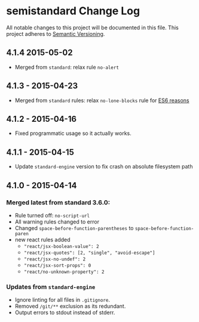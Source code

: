 # semistandard Change Log
All notable changes to this project will be documented in this file.
This project adheres to [Semantic Versioning](http://semver.org/).

## 4.1.4 2015-05-02
* Merged from `standard`: relax rule `no-alert`

## 4.1.3 - 2015-04-23
* Merged from `standard` rules: relax `no-lone-blocks` rule for [ES6 reasons](https://github.com/feross/standard/issues/121)

## 4.1.2 - 2015-04-16
* Fixed programmatic usage so it actually works.

## 4.1.1 - 2015-04-15
* Update `standard-engine` version to fix crash on absolute filesystem path

## 4.1.0 - 2015-04-14

### Merged latest from standard 3.6.0:
* Rule turned off: `no-script-url`
* All warning rules changed to error
* Changed `space-before-function-parentheses` to `space-before-function-paren`
* new react rules added
  - `"react/jsx-boolean-value": 2`
  - `"react/jsx-quotes": [2, "single", "avoid-escape"]`
  - `"react/jsx-no-undef": 2`
  - `"react/jsx-sort-props": 0`
  - `"react/no-unknown-property": 2`

### Updates from `standard-engine`
* Ignore linting for all files in `.gitignore`.
* Removed `/git/**` exclusion as its redundant.
* Output errors to stdout instead of stderr.
